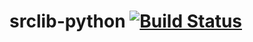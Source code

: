 # srclib-python [![Build Status](https://travis-ci.org/sourcegraph/srclib-python.png?branch=master)](https://travis-ci.org/sourcegraph/srclib-python)
